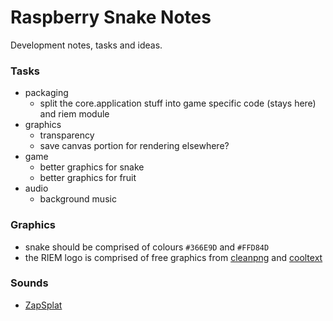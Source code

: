 Raspberry Snake Notes
=====================

Development notes, tasks and ideas.

### Tasks

 - packaging
    - split the core.application stuff into game specific code (stays here) and riem module
 - graphics
    - transparency
    - save canvas portion for rendering elsewhere?
 - game
    - better graphics for snake
    - better graphics for fruit
 - audio
    - background music

### Graphics

 - snake should be comprised of colours `#366E9D` and `#FFD84D`
 - the RIEM logo is comprised of free graphics from [cleanpng](https://www.cleanpng.com) and [cooltext](https://cooltext.com)

### Sounds

 - [ZapSplat](www.zapsplat.com)